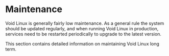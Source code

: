 # Maintenance

Void Linux is generally fairly low maintenance. As a general rule the system
should be updated regularly, and when running Void Linux in production, services
need to be restarted periodically to upgrade to the latest version.

This section contains detailed information on maintaining Void Linux long term.
